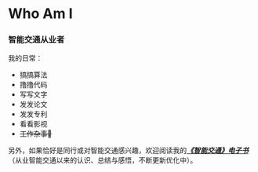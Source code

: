 # Who Am I

### 智能交通从业者

我的日常：

* 搞搞算法
* 撸撸代码
* 写写文字
* 发发论文
* 发发专利
* 看看影视
* ~~工作杂事🤫~~

另外，如果恰好是同行或对智能交通感兴趣，欢迎阅读我的[_**《智能交通》电子书**_](https://its.xinzhi-wang.com/)（从业智能交通以来的认识、总结与感悟，不断更新优化中）。

